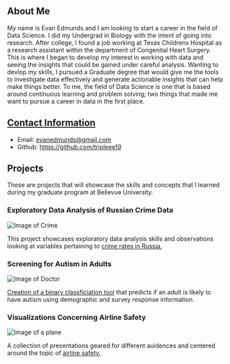 ## About Me
My name is Evan Edmunds and I am looking to start a career in the field of Data Science. I did my Undergrad in Biology with the intent of going into research. After college, I found a job working at Texas Childrens Hospital as a research assistant within the department of Congenital Heart Surgery. This is where I began to develop my interest in working with data and seeing the insights that could be gained under careful analysis. Wanting to devlop my skills, I pursued a Graduate degree that would give me the tools to investigate data effectively and generate actionable insights that can help make things better. To me, the field of Data Science is one that is based around continuous learning and problem solving; two things that made me want to pursue a career in data in the first place. 

## [Contact Information](https://raw.githubusercontent.com/tripleee19/tripleee19.github.io/main/contact.md)
* Email: evanedmunds@gmail.com
* Github: https://github.com/tripleee19

## Projects
These are projects that will showcase the skills and concepts that I learned during my graduate program at Bellevue University.

### Exploratory Data Analysis of Russian Crime Data
![Image of Crime](../small-crime-photo.jpg)

This project showcases exploratory data analysis skills and observations looking at variables pertaining to [crime rates in Russia.](https://github.com/tripleee19/EDA-of-Russian-Crime-Data)

### Screening for Autism in Adults
![Image of Doctor](../generic-doctor.jpg)

[Creation of a binary classficiation tool](https://github.com/tripleee19/Autism-Screening-in-Adults) that predicts if an adult is likely to have autism using demographic and survey response information.

### Visualizations Concerning Airline Safety
![Image of a plane](../airplane.jpg)

A collection of presentations geared for different auidences and centered around the topic of [airline safety.](https://github.com/tripleee19/Airline-Safety)
